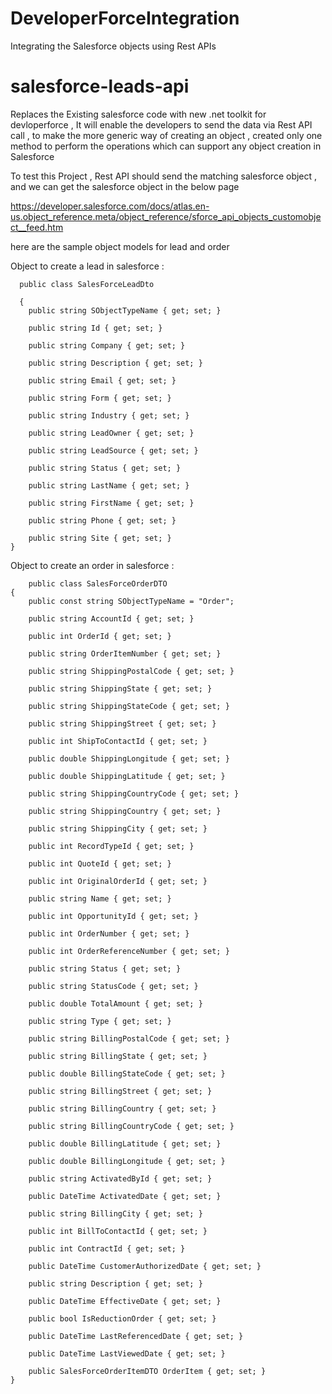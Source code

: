 # DeveloperForceIntegration
Integrating the Salesforce objects using Rest APIs

# salesforce-leads-api
Replaces the Existing salesforce code with new .net toolkit for devloperforce , It will enable the developers to send the data via Rest API call , to make the more generic way of creating an object , created only one method to perform the operations which can support any object creation in Salesforce

To test this Project , Rest API should send the matching salesforce object , and we can get the salesforce object in the below page

https://developer.salesforce.com/docs/atlas.en-us.object_reference.meta/object_reference/sforce_api_objects_customobject__feed.htm

here are the sample object models for lead and order 

 Object to create a lead in salesforce : 
 
      public class SalesForceLeadDto 
 
      {
        public string SObjectTypeName { get; set; }

        public string Id { get; set; }

        public string Company { get; set; }

        public string Description { get; set; }

        public string Email { get; set; }

        public string Form { get; set; }

        public string Industry { get; set; }

        public string LeadOwner { get; set; }

        public string LeadSource { get; set; }

        public string Status { get; set; }

        public string LastName { get; set; }

        public string FirstName { get; set; }

        public string Phone { get; set; }

        public string Site { get; set; }
    }
        
  Object to create an order in salesforce : 
    
        public class SalesForceOrderDTO
    {
        public const string SObjectTypeName = "Order";

        public string AccountId { get; set; }

        public int OrderId { get; set; }

        public string OrderItemNumber { get; set; }

        public string ShippingPostalCode { get; set; }

        public string ShippingState { get; set; }

        public string ShippingStateCode { get; set; }

        public string ShippingStreet { get; set; }

        public int ShipToContactId { get; set; }

        public double ShippingLongitude { get; set; }

        public double ShippingLatitude { get; set; }

        public string ShippingCountryCode { get; set; }

        public string ShippingCountry { get; set; }

        public string ShippingCity { get; set; }

        public int RecordTypeId { get; set; }

        public int QuoteId { get; set; }

        public int OriginalOrderId { get; set; }

        public string Name { get; set; }

        public int OpportunityId { get; set; }

        public int OrderNumber { get; set; }

        public int OrderReferenceNumber { get; set; }

        public string Status { get; set; }

        public string StatusCode { get; set; }

        public double TotalAmount { get; set; }

        public string Type { get; set; }

        public string BillingPostalCode { get; set; }

        public string BillingState { get; set; }

        public double BillingStateCode { get; set; }

        public string BillingStreet { get; set; }

        public string BillingCountry { get; set; }

        public string BillingCountryCode { get; set; }

        public double BillingLatitude { get; set; }

        public double BillingLongitude { get; set; }

        public string ActivatedById { get; set; }

        public DateTime ActivatedDate { get; set; }

        public string BillingCity { get; set; }

        public int BillToContactId { get; set; }

        public int ContractId { get; set; }

        public DateTime CustomerAuthorizedDate { get; set; }

        public string Description { get; set; }

        public DateTime EffectiveDate { get; set; }

        public bool IsReductionOrder { get; set; }

        public DateTime LastReferencedDate { get; set; }

        public DateTime LastViewedDate { get; set; }

        public SalesForceOrderItemDTO OrderItem { get; set; }
    }



